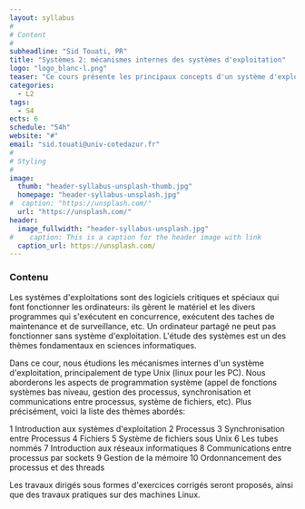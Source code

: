```yaml
---
layout: syllabus
#
# Content
#
subheadline: "Sid Touati, PR"
title: "Systèmes 2: mécanismes internes des systèmes d'exploitation"
logo: "logo_blanc-l.png"
teaser: "Ce cours présente les principaux concepts d'un système d'exploitation permettant d'orchestrer l'exécution de plusieurs processus en parallèle. Ces concepts sont mis en oeuvre en Python pour la réalisation d'un mini-projet de type 'mini-shell'."
categories:
  - L2
tags:
  - S4
ects: 6
schedule: "54h"
website: "#"
email: "sid.touati@univ-cotedazur.fr"
#
# Styling
#
image:
  thumb: "header-syllabus-unsplash-thumb.jpg"
  homepage: "header-syllabus-unsplash.jpg"
#  caption: "https://unsplash.com/"
  url: "https://unsplash.com/"
header:
  image_fullwidth: "header-syllabus-unsplash.jpg"
#    caption: This is a caption for the header image with link
  caption_url: https://unsplash.com/  
---
```


###  Contenu ###

Les systèmes d'exploitations sont des logiciels critiques et spéciaux qui font fonctionner les ordinateurs: ils gèrent le matériel et les divers programmes qui s'exécutent en concurrence, exécutent des taches de maintenance et de surveillance, etc. Un ordinateur partagé ne peut pas fonctionner sans système d'exploitation. L'étude des systèmes est un des thèmes fondamentaux en sciences informatiques.

Dans ce cour, nous étudions les mécanismes internes d'un système d'exploitation, principalement de type Unix (linux pour les PC). Nous aborderons les aspects de programmation système (appel de fonctions systèmes bas niveau, gestion des processus, synchronisation et communications entre processus,  système de fichiers, etc). Plus précisément, voici la liste des thèmes abordés:

1  Introduction aux systèmes d'exploitation
2  Processus
3  Synchronisation entre Processus
4  Fichiers
5  Système de fichiers sous Unix
6  Les tubes nommés
7  Introduction aux réseaux informatiques
8  Communications entre processus par sockets
9  Gestion de la mémoire
10 Ordonnancement des processus et des threads

Les travaux dirigés sous formes d'exercices corrigés seront proposés, ainsi que des travaux pratiques sur des machines Linux.
